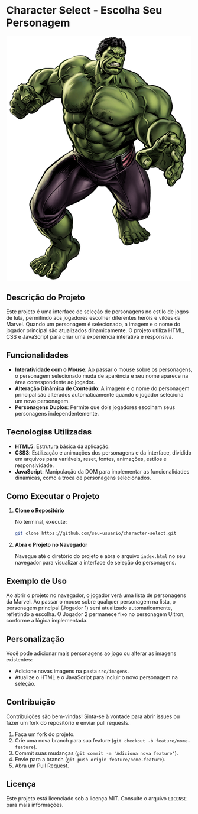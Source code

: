 # Character Select - Escolha Seu Personagem

<div align="center">
  <img src="./src/imagens/hulk.png" alt="Tela de seleção de personagens" width="500"/>
</div>

## Descrição do Projeto

Este projeto é uma interface de seleção de personagens no estilo de jogos de luta, permitindo aos jogadores escolher diferentes heróis e vilões da Marvel. Quando um personagem é selecionado, a imagem e o nome do jogador principal são atualizados dinamicamente. O projeto utiliza HTML, CSS e JavaScript para criar uma experiência interativa e responsiva.

## Funcionalidades

- **Interatividade com o Mouse**: Ao passar o mouse sobre os personagens, o personagem selecionado muda de aparência e seu nome aparece na área correspondente ao jogador.
- **Alteração Dinâmica de Conteúdo**: A imagem e o nome do personagem principal são alterados automaticamente quando o jogador seleciona um novo personagem.
- **Personagens Duplos**: Permite que dois jogadores escolham seus personagens independentemente.

## Tecnologias Utilizadas

- **HTML5**: Estrutura básica da aplicação.
- **CSS3**: Estilização e animações dos personagens e da interface, dividido em arquivos para variáveis, reset, fontes, animações, estilos e responsividade.
- **JavaScript**: Manipulação da DOM para implementar as funcionalidades dinâmicas, como a troca de personagens selecionados.

## Como Executar o Projeto

1. **Clone o Repositório**

   No terminal, execute:
   ```bash
   git clone https://github.com/seu-usuario/character-select.git
   ```

2. **Abra o Projeto no Navegador**

   Navegue até o diretório do projeto e abra o arquivo `index.html` no seu navegador para visualizar a interface de seleção de personagens.

## Exemplo de Uso

Ao abrir o projeto no navegador, o jogador verá uma lista de personagens da Marvel. Ao passar o mouse sobre qualquer personagem na lista, o personagem principal (Jogador 1) será atualizado automaticamente, refletindo a escolha. O Jogador 2 permanece fixo no personagem Ultron, conforme a lógica implementada.

## Personalização

Você pode adicionar mais personagens ao jogo ou alterar as imagens existentes:
- Adicione novas imagens na pasta `src/imagens`.
- Atualize o HTML e o JavaScript para incluir o novo personagem na seleção.

## Contribuição

Contribuições são bem-vindas! Sinta-se à vontade para abrir issues ou fazer um fork do repositório e enviar pull requests.

1. Faça um fork do projeto.
2. Crie uma nova branch para sua feature (`git checkout -b feature/nome-feature`).
3. Commit suas mudanças (`git commit -m 'Adiciona nova feature'`).
4. Envie para a branch (`git push origin feature/nome-feature`).
5. Abra um Pull Request.

## Licença

Este projeto está licenciado sob a licença MIT. Consulte o arquivo `LICENSE` para mais informações.
